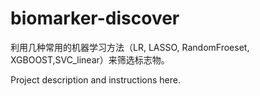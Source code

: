 # biomarker-discover
利用几种常用的机器学习方法（LR, LASSO, RandomFroeset, XGBOOST,SVC_linear）来筛选标志物。

Project description and instructions here.

